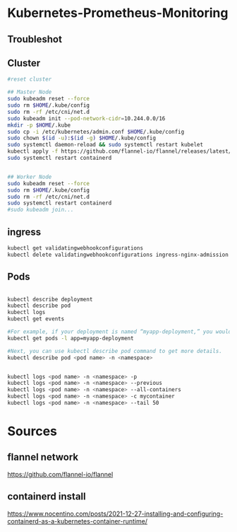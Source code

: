 # Kubernetes-Prometheus-Monitoring

## Troubleshot
## Cluster 
```bash
#reset cluster 

## Master Node
sudo kubeadm reset --force
sudo rm $HOME/.kube/config
sudo rm -rf /etc/cni/net.d
sudo kubeadm init --pod-network-cidr=10.244.0.0/16
mkdir -p $HOME/.kube
sudo cp -i /etc/kubernetes/admin.conf $HOME/.kube/config
sudo chown $(id -u):$(id -g) $HOME/.kube/config
sudo systemctl daemon-reload && sudo systemctl restart kubelet
kubectl apply -f https://github.com/flannel-io/flannel/releases/latest/download/kube-flannel.yml
sudo systemctl restart containerd


## Worker Node
sudo kubeadm reset --force
sudo rm $HOME/.kube/config
sudo rm -rf /etc/cni/net.d
sudo systemctl restart containerd
#sudo kubeadm join...

```
## ingress
```bash
kubectl get validatingwebhookconfigurations 
kubectl delete validatingwebhookconfigurations ingress-nginx-admission
```

## Pods
```bash

kubectl describe deployment
kubectl describe pod
kubectl logs
kubectl get events

#For example, if your deployment is named “myapp-deployment,” you would use:
kubectl get pods -l app=myapp-deployment

#Next, you can use kubectl describe pod command to get more details.
kubectl describe pod <pod name> -n <namespace>


kubectl logs <pod name> -n <namespace> -p
kubectl logs <pod name> -n <namespace> --previous
kubectl logs <pod name> -n <namespace> --all-containers
kubectl logs <pod name> -n <namespace> -c mycontainer
kubectl logs <pod name> -n <namespace> --tail 50
```


# Sources 
## flannel network
https://github.com/flannel-io/flannel

## containerd install
https://www.nocentino.com/posts/2021-12-27-installing-and-configuring-containerd-as-a-kubernetes-container-runtime/
